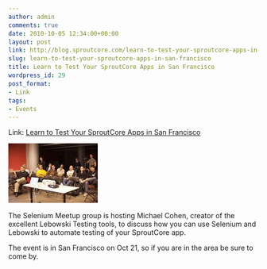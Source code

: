 ```yaml
---
author: admin
comments: true
date: 2010-10-05 12:34:00+00:00
layout: post
link: http://blog.sproutcore.com/learn-to-test-your-sproutcore-apps-in-san-francisco/
slug: learn-to-test-your-sproutcore-apps-in-san-francisco
title: Learn to Test Your SproutCore Apps in San Francisco
wordpress_id: 29
post_format:
- Link
tags:
- Events
---
```


Link: [Learn to Test Your SproutCore Apps in San Francisco](http://www.meetup.com/seleniumsanfrancisco/calendar/14966653/)



![Selenium pic](/img/global_12339007.jpeg)




The Selenium Meetup group is hosting Michael Cohen, creator of the excellent Lebowski Testing tools, to discuss how you can use Selenium and Lebowski to automate testing of your SproutCore app.  




The event is in San Francisco on Oct 21, so if you are in the area be sure to come by. 
